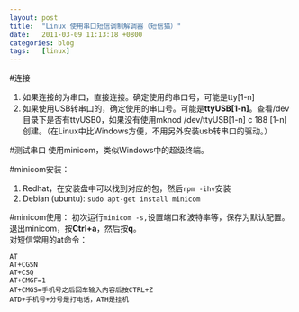 ```yaml
---
layout: post
title:  "Linux 使用串口短信调制解调器（短信猫）"
date:   2011-03-09 11:13:18 +0800
categories: blog
tags:   [linux]
---
```

#连接
1. 如果连接的为串口，直接连接。确定使用的串口号，可能是tty[1-n]
2. 如果使用USB转串口的，确定使用的串口号。可能是**ttyUSB[1-n]**。查看/dev目录下是否有ttyUSB0，如果没有使用mknod /dev/ttyUSB[1-n] c 188 [1-n]创建。（在Linux中比Windows方便，不用另外安装usb转串口的驱动。）

#测试串口
使用minicom，类似Windows中的超级终端。

#minicom安装：
1. Redhat，在安装盘中可以找到对应的包，然后`rpm -ihv`安装
2. Debian (ubuntu): `sudo apt-get install minicom`

#minicom使用：
初次运行`minicom -s,`设置端口和波特率等，保存为默认配置。退出minicom，按**Ctrl+a**，然后按**q**。      
对短信常用的at命令：     

    AT
    AT+CGSN
    AT+CSQ
    AT+CMGF=1
    AT+CMGS=手机号之后回车输入内容后按CTRL+Z
    ATD+手机号+分号是打电话，ATH是挂机